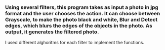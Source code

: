 ### Using several filters, this program takes as input a photo in jpg format and the user chooses the action. It can choose between Grayscale, to make the photo black and white, Blur and Detect edges, which blurs the edges of the objects in the photo. As output, it generates the filtered photo.

I used different alghoritms for each filter to implement the functions.
